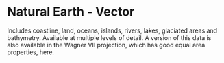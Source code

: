 # Natural Earth - Vector

Includes coastline, land, oceans, islands, rivers, lakes, glaciated areas and bathymetry. Available at multiple levels of detail. A version of this data is also available in the Wagner VII projection, which has good equal area properties, here.

